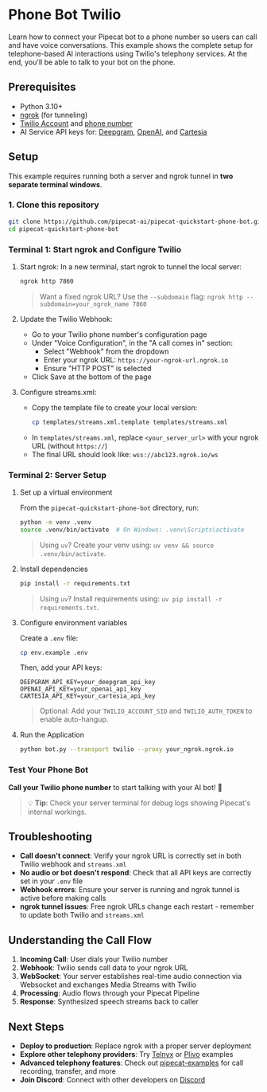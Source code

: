 # Phone Bot Twilio

Learn how to connect your Pipecat bot to a phone number so users can call and have voice conversations. This example shows the complete setup for telephone-based AI interactions using Twilio's telephony services. At the end, you'll be able to talk to your bot on the phone.

## Prerequisites

- Python 3.10+
- [ngrok](https://ngrok.com/docs/getting-started/) (for tunneling)
- [Twilio Account](https://www.twilio.com/login) and [phone number](https://help.twilio.com/articles/223135247-How-to-Search-for-and-Buy-a-Twilio-Phone-Number-from-Console)
- AI Service API keys for: [Deepgram](https://console.deepgram.com/signup), [OpenAI](https://auth.openai.com/create-account), and [Cartesia](https://play.cartesia.ai/sign-up)

## Setup

This example requires running both a server and ngrok tunnel in **two separate terminal windows**.

### 1. Clone this repository

```bash
git clone https://github.com/pipecat-ai/pipecat-quickstart-phone-bot.git
cd pipecat-quickstart-phone-bot
```

### Terminal 1: Start ngrok and Configure Twilio

1. Start ngrok:
   In a new terminal, start ngrok to tunnel the local server:

   ```bash
   ngrok http 7860
   ```

   > Want a fixed ngrok URL? Use the `--subdomain` flag:
   > `ngrok http --subdomain=your_ngrok_name 7860`

2. Update the Twilio Webhook:

   - Go to your Twilio phone number's configuration page
   - Under "Voice Configuration", in the "A call comes in" section:
     - Select "Webhook" from the dropdown
     - Enter your ngrok URL: `https://your-ngrok-url.ngrok.io`
     - Ensure "HTTP POST" is selected
   - Click Save at the bottom of the page

3. Configure streams.xml:
   - Copy the template file to create your local version:
     ```bash
     cp templates/streams.xml.template templates/streams.xml
     ```
   - In `templates/streams.xml`, replace `<your_server_url>` with your ngrok URL (without `https://`)
   - The final URL should look like: `wss://abc123.ngrok.io/ws`

### Terminal 2: Server Setup

1. Set up a virtual environment

   From the `pipecat-quickstart-phone-bot` directory, run:

   ```bash
   python -m venv .venv
   source .venv/bin/activate  # On Windows: .venv\Scripts\activate
   ```

   > Using `uv`? Create your venv using: `uv venv && source .venv/bin/activate`.

2. Install dependencies

   ```bash
   pip install -r requirements.txt
   ```

   > Using `uv`? Install requirements using: `uv pip install -r requirements.txt`.

3. Configure environment variables

   Create a `.env` file:

   ```bash
   cp env.example .env
   ```

   Then, add your API keys:

   ```
   DEEPGRAM_API_KEY=your_deepgram_api_key
   OPENAI_API_KEY=your_openai_api_key
   CARTESIA_API_KEY=your_cartesia_api_key
   ```

   > Optional: Add your `TWILIO_ACCOUNT_SID` and `TWILIO_AUTH_TOKEN` to enable auto-hangup.

4. Run the Application

   ```bash
   python bot.py --transport twilio --proxy your_ngrok.ngrok.io
   ```

### Test Your Phone Bot

**Call your Twilio phone number** to start talking with your AI bot! 🚀

> 💡 **Tip**: Check your server terminal for debug logs showing Pipecat's internal workings.

## Troubleshooting

- **Call doesn't connect**: Verify your ngrok URL is correctly set in both Twilio webhook and `streams.xml`
- **No audio or bot doesn't respond**: Check that all API keys are correctly set in your `.env` file
- **Webhook errors**: Ensure your server is running and ngrok tunnel is active before making calls
- **ngrok tunnel issues**: Free ngrok URLs change each restart - remember to update both Twilio and `streams.xml`

## Understanding the Call Flow

1. **Incoming Call**: User dials your Twilio number
2. **Webhook**: Twilio sends call data to your ngrok URL
3. **WebSocket**: Your server establishes real-time audio connection via Websocket and exchanges Media Streams with Twilio
4. **Processing**: Audio flows through your Pipecat Pipeline
5. **Response**: Synthesized speech streams back to caller

## Next Steps

- **Deploy to production**: Replace ngrok with a proper server deployment
- **Explore other telephony providers**: Try [Telnyx](https://github.com/pipecat-ai/pipecat-examples/tree/main/telnyx-chatbot) or [Plivo](https://github.com/pipecat-ai/pipecat-examples/tree/main/plivo-chatbot) examples
- **Advanced telephony features**: Check out [pipecat-examples](https://github.com/pipecat-ai/pipecat-examples) for call recording, transfer, and more
- **Join Discord**: Connect with other developers on [Discord](https://discord.gg/pipecat)
